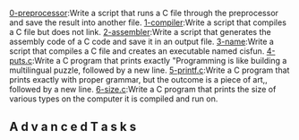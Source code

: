 [0-preprocessor](./0-preprocessor):Write a script that runs a C file through the preprocessor and save the result into another file.
[1-compiler](./1-compiler):Write a script that compiles a C file but does not link.
[2-assembler](./2-assembler):Write a script that generates the assembly code of a C code and save it in an output file.
[3-name](./3-name):Write a script that compiles a C file and creates an executable named cisfun.
[4-puts.c](./4-puts.c):Write a C program that prints exactly "Programming is like building a multilingual puzzle, followed by a new line.
[5-printf.c](./5-printf.c):Write a C program that prints exactly with proper grammar, but the outcome is a piece of art,, followed by a new line.
[6-size.c](./6-size.c):Write a C program that prints the size of various types on the computer it is compiled and run on.
  ## A d v a n c e d  T a s k s
 